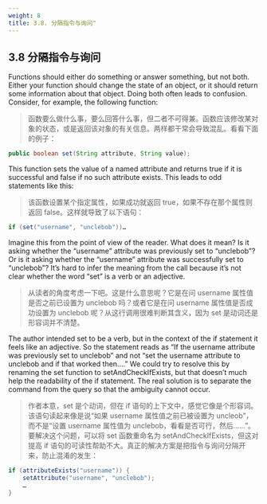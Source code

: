 ```yaml
---
weight: 8
title: 3.8. 分隔指令与询问"
---
```


## 3.8 分隔指令与询问

Functions should either do something or answer something, but not both. Either your function should change the state of an object, or it should return some information about that object. Doing both often leads to confusion. Consider, for example, the following function:

> 函数要么做什么事，要么回答什么事，但二者不可得兼。函数应该修改某对象的状态，或是返回该对象的有关信息。两样都干常会导致混乱。看看下面的例子：

```java
public boolean set(String attribute, String value);
```

This function sets the value of a named attribute and returns true if it is successful and false if no such attribute exists. This leads to odd statements like this:

> 该函数设置某个指定属性，如果成功就返回 true，如果不存在那个属性则返回 false。这样就导致了以下语句：

```java
if (set("username", "unclebob"))…
```

Imagine this from the point of view of the reader. What does it mean? Is it asking whether the “username” attribute was previously set to “unclebob”? Or is it asking whether the “username” attribute was successfully set to “unclebob”? It’s hard to infer the meaning from the call because it’s not clear whether the word “set” is a verb or an adjective.

> 从读者的角度考虑一下吧。这是什么意思呢？它是在问 username 属性值是否之前已设置为 unclebob 吗？或者它是在问 username 属性值是否成功设置为 unclebob 呢？从这行调用很难判断其含义，因为 set 是动词还是形容词并不清楚。

The author intended set to be a verb, but in the context of the if statement it feels like an adjective. So the statement reads as “If the username attribute was previously set to unclebob” and not “set the username attribute to unclebob and if that worked then.…” We could try to resolve this by renaming the set function to setAndCheckIfExists, but that doesn’t much help the readability of the if statement. The real solution is to separate the command from the query so that the ambiguity cannot occur.

> 作者本意，set 是个动词，但在 if 语句的上下文中，感觉它像是个形容词。该语句读起来像是说“如果 username 属性值之前已被设置为 uncleob”，而不是“设置 username 属性值为 unclebob，看看是否可行，然后……”。要解决这个问题，可以将 set 函数重命名为 setAndCheckIfExists，但这对提高 if 语句的可读性帮助不大。真正的解决方案是把指令与询问分隔开来，防止混淆的发生：

```java
if (attributeExists("username")) {
    setAttribute("username", "unclebob");
    …
}
```